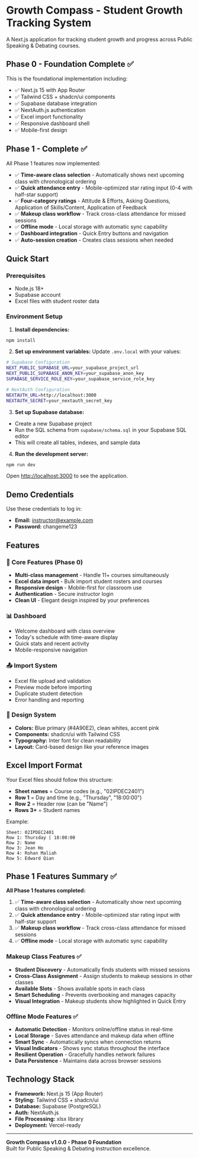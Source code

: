 # Growth Compass - Student Growth Tracking System

A Next.js application for tracking student growth and progress across Public Speaking & Debating courses.

## Phase 0 - Foundation Complete ✅

This is the foundational implementation including:
- ✅ Next.js 15 with App Router
- ✅ Tailwind CSS + shadcn/ui components  
- ✅ Supabase database integration
- ✅ NextAuth.js authentication
- ✅ Excel import functionality
- ✅ Responsive dashboard shell
- ✅ Mobile-first design

## Phase 1 - Complete ✅

All Phase 1 features now implemented:
- ✅ **Time-aware class selection** - Automatically shows next upcoming class with chronological ordering
- ✅ **Quick attendance entry** - Mobile-optimized star rating input (0-4 with half-star support)
- ✅ **Four-category ratings** - Attitude & Efforts, Asking Questions, Application of Skills/Content, Application of Feedback
- ✅ **Makeup class workflow** - Track cross-class attendance for missed sessions
- ✅ **Offline mode** - Local storage with automatic sync capability
- ✅ **Dashboard integration** - Quick Entry buttons and navigation
- ✅ **Auto-session creation** - Creates class sessions when needed

## Quick Start

### Prerequisites
- Node.js 18+ 
- Supabase account
- Excel files with student roster data

### Environment Setup

1. **Install dependencies:**
```bash
npm install
```

2. **Set up environment variables:**
Update `.env.local` with your values:
```bash
# Supabase Configuration
NEXT_PUBLIC_SUPABASE_URL=your_supabase_project_url
NEXT_PUBLIC_SUPABASE_ANON_KEY=your_supabase_anon_key  
SUPABASE_SERVICE_ROLE_KEY=your_supabase_service_role_key

# NextAuth Configuration
NEXTAUTH_URL=http://localhost:3000
NEXTAUTH_SECRET=your_nextauth_secret_key
```

3. **Set up Supabase database:**
- Create a new Supabase project
- Run the SQL schema from `supabase/schema.sql` in your Supabase SQL editor
- This will create all tables, indexes, and sample data

4. **Run the development server:**
```bash
npm run dev
```

Open [http://localhost:3000](http://localhost:3000) to see the application.

## Demo Credentials

Use these credentials to log in:
- **Email:** instructor@example.com
- **Password:** changeme123

## Features

### 🎯 Core Features (Phase 0)
- **Multi-class management** - Handle 11+ courses simultaneously
- **Excel data import** - Bulk import student rosters and courses
- **Responsive design** - Mobile-first for classroom use
- **Authentication** - Secure instructor login
- **Clean UI** - Elegant design inspired by your preferences

### 📊 Dashboard
- Welcome dashboard with class overview
- Today's schedule with time-aware display
- Quick stats and recent activity
- Mobile-responsive navigation

### 📤 Import System
- Excel file upload and validation
- Preview mode before importing
- Duplicate student detection
- Error handling and reporting

### 🎨 Design System
- **Colors:** Blue primary (#4A90E2), clean whites, accent pink
- **Components:** shadcn/ui with Tailwind CSS
- **Typography:** Inter font for clean readability
- **Layout:** Card-based design like your reference images

## Excel Import Format

Your Excel files should follow this structure:
- **Sheet names** = Course codes (e.g., "02IPDEC2401")
- **Row 1** = Day and time (e.g., "Thursday", "18:00:00")
- **Row 2** = Header row (can be "Name")
- **Rows 3+** = Student names

Example:
```
Sheet: 02IPDEC2401
Row 1: Thursday | 18:00:00
Row 2: Name
Row 3: Jean Ho
Row 4: Rohan Maliah
Row 5: Edward Qian
```

## Phase 1 Features Summary ✅

**All Phase 1 features completed:**
1. ✅ **Time-aware class selection** - Automatically show next upcoming class with chronological ordering
2. ✅ **Quick attendance entry** - Mobile-optimized star rating input with half-star support
3. ✅ **Makeup class workflow** - Track cross-class attendance for missed sessions
4. ✅ **Offline mode** - Local storage with automatic sync capability

### Makeup Class Features ✅
- **Student Discovery** - Automatically finds students with missed sessions
- **Cross-Class Assignment** - Assign students to makeup sessions in other classes
- **Available Slots** - Shows available spots in each class
- **Smart Scheduling** - Prevents overbooking and manages capacity
- **Visual Integration** - Makeup students show highlighted in Quick Entry

### Offline Mode Features ✅
- **Automatic Detection** - Monitors online/offline status in real-time
- **Local Storage** - Saves attendance and makeup data when offline
- **Smart Sync** - Automatically syncs when connection returns
- **Visual Indicators** - Shows sync status throughout the interface
- **Resilient Operation** - Gracefully handles network failures
- **Data Persistence** - Maintains data across browser sessions

## Technology Stack

- **Framework:** Next.js 15 (App Router)
- **Styling:** Tailwind CSS + shadcn/ui
- **Database:** Supabase (PostgreSQL)
- **Auth:** NextAuth.js
- **File Processing:** xlsx library
- **Deployment:** Vercel-ready

---

**Growth Compass v1.0.0 - Phase 0 Foundation**  
Built for Public Speaking & Debating instruction excellence.
